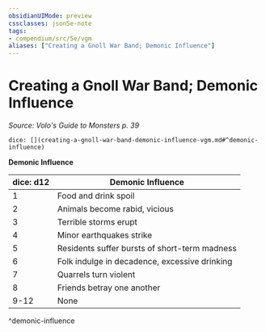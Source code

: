 ```yaml
---
obsidianUIMode: preview
cssclasses: json5e-note
tags:
- compendium/src/5e/vgm
aliases: ["Creating a Gnoll War Band; Demonic Influence"]
---
```

# Creating a Gnoll War Band; Demonic Influence
*Source: Volo's Guide to Monsters p. 39* 

`dice: [](creating-a-gnoll-war-band-demonic-influence-vgm.md#^demonic-influence)`

**Demonic Influence**

| dice: d12 | Demonic Influence |
|-----------|-------------------|
| 1 | Food and drink spoil |
| 2 | Animals become rabid, vicious |
| 3 | Terrible storms erupt |
| 4 | Minor earthquakes strike |
| 5 | Residents suffer bursts of short-term madness |
| 6 | Folk indulge in decadence, excessive drinking |
| 7 | Quarrels turn violent |
| 8 | Friends betray one another |
| 9-12 | None |
^demonic-influence